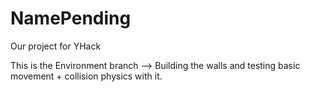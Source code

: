 NamePending
===========

Our project for YHack


This is the Environment branch --> Building the walls and testing basic movement + collision physics with it.